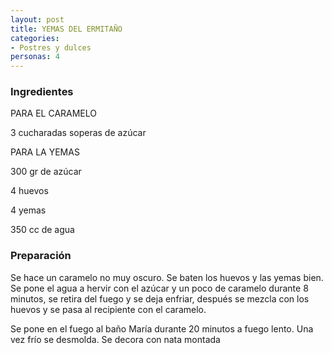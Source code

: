 ```yaml
---
layout: post
title: YEMAS DEL ERMITAÑO
categories:
- Postres y dulces
personas: 4 
---
```

<h3>Ingredientes</h3>
PARA EL CARAMELO

3 cucharadas soperas de azúcar

PARA LA YEMAS

300 gr de azúcar

4 huevos

4 yemas

350 cc de agua

<h3>Preparación</h3>
Se hace un caramelo no muy oscuro. Se baten los huevos y las yemas bien. Se pone el agua a hervir con el azúcar y un poco de caramelo durante 8 minutos, se retira del fuego y se deja enfriar, después se mezcla con los huevos y se pasa al recipiente con el caramelo.

Se pone en el fuego al baño María durante 20 minutos a fuego lento. Una vez frío se desmolda. Se decora con nata montada